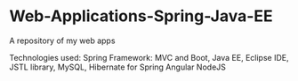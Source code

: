 # Web-Applications-Spring-Java-EE
A repository of my web apps

Technologies used:
Spring Framework: MVC and Boot,
Java EE,
Eclipse IDE,
JSTL library,
MySQL,
Hibernate for Spring
Angular
NodeJS
